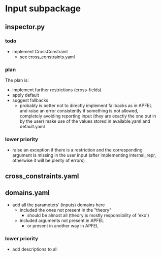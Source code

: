 # Input subpackage

## inspector.py

### todo

- implement CrossConstraint
  - see cross_constraints.yaml

### plan

The plan is:
   - implement further restrictions (cross-fields)
   - apply default
   - suggest fallbacks
       - probably is better not to directly implement fallbacks as in APFEL and
         raise an error consistently if something is not allowed, completely
         avoiding reporting input (they are exactly the one put in by the user)
make use of the values stored in available.yaml and default.yaml

### lower priority

- raise an exception if there is a restriction and the corresponding argument
  is missing in the user input (after implementing internal_repr, otherwise
  it will be plenty of errors)


## cross_constraints.yaml

## domains.yaml

- add all the parameters' (inputs) domains here
  - included the ones not present in the "theory"
    - should be almost all (theory is mostly responsibility of 'eko')
  - included arguments not present in APFEL
    - or present in another way in APFEL

### lower priority

- add descriptions to all
